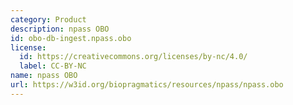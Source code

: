 ```yaml
---
category: Product
description: npass OBO
id: obo-db-ingest.npass.obo
license:
  id: https://creativecommons.org/licenses/by-nc/4.0/
  label: CC-BY-NC
name: npass OBO
url: https://w3id.org/biopragmatics/resources/npass/npass.obo
---
```

